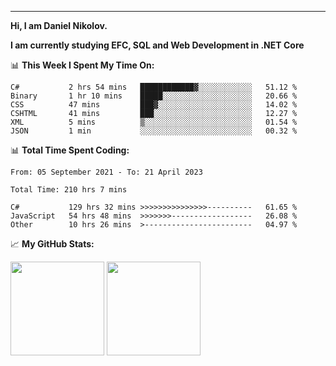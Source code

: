 ---
**Hi, I am Daniel Nikolov.**

**I am currently studying EFC, SQL and Web Development in .NET Core**

📊 **This Week I Spent My Time On:**
<!--START_SECTION:wakaweekly-->

```text
C#           2 hrs 54 mins   ████████████▓░░░░░░░░░░░░   51.12 %
Binary       1 hr 10 mins    █████░░░░░░░░░░░░░░░░░░░░   20.66 %
CSS          47 mins         ███▓░░░░░░░░░░░░░░░░░░░░░   14.02 %
CSHTML       41 mins         ███░░░░░░░░░░░░░░░░░░░░░░   12.27 %
XML          5 mins          ▒░░░░░░░░░░░░░░░░░░░░░░░░   01.54 %
JSON         1 min           ░░░░░░░░░░░░░░░░░░░░░░░░░   00.32 %
```

<!--END_SECTION:wakaweekly-->

📊 **Total Time Spent Coding:**
<!--START_SECTION:waka-->

```text
From: 05 September 2021 - To: 21 April 2023

Total Time: 210 hrs 7 mins

C#           129 hrs 32 mins >>>>>>>>>>>>>>>----------   61.65 %
JavaScript   54 hrs 48 mins  >>>>>>>------------------   26.08 %
Other        10 hrs 26 mins  >------------------------   04.97 %
```

<!--END_SECTION:waka-->

📈 **My GitHub Stats:**

<p>
  <img height="150em" src="https://github-readme-stats.vercel.app/api?username=NikolovDaniel&show_icons=true&hide_border=true&&count_private=true&include_all_commits=true" />
  <img height="150em" src="https://github-readme-stats.vercel.app/api/top-langs/?username=NikolovDaniel&exclude_repo=KNN-Image-Classification&show_icons=true&hide_border=true&layout=compact&langs_count=8s"/>
</p>
